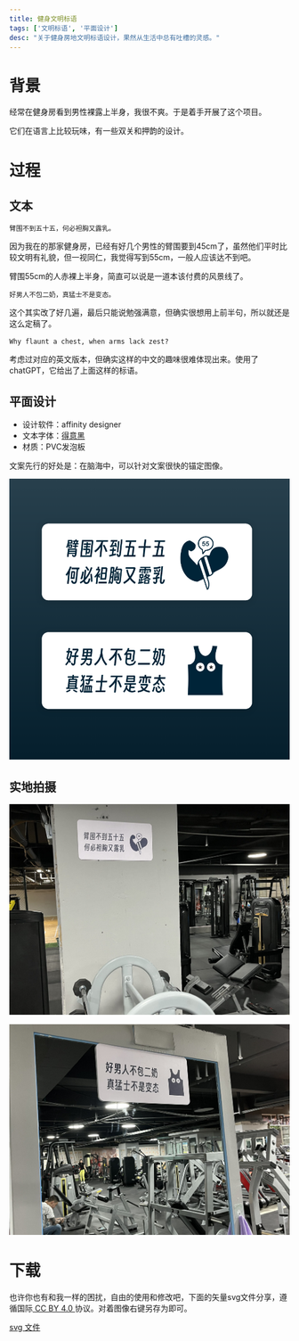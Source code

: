 ```yaml
---
title: 健身文明标语
tags: ['文明标语', '平面设计']
desc: "关于健身房地文明标语设计，果然从生活中总有吐槽的灵感。"
---
```


# 背景

经常在健身房看到男性裸露上半身，我很不爽。于是着手开展了这个项目。

它们在语言上比较玩味，有一些双关和押韵的设计。

# 过程

## 文本

```
臂围不到五十五，何必袒胸又露乳。
```

因为我在的那家健身房，已经有好几个男性的臂围要到45cm了，虽然他们平时比较文明有礼貌，但一视同仁，我觉得写到55cm，一般人应该达不到吧。

臂围55cm的人赤裸上半身，简直可以说是一道本该付费的风景线了。

```
好男人不包二奶，真猛士不是变态。
```

这个其实改了好几遍，最后只能说勉强满意，但确实很想用上前半句，所以就还是这么定稿了。

```
Why flaunt a chest, when arms lack zest?
```

考虑过对应的英文版本，但确实这样的中文的趣味很难体现出来。使用了chatGPT，它给出了上面这样的标语。

## 平面设计

- 设计软件：affinity designer
- 文本字体：[得意黑](https://github.com/atelier-anchor/smiley-sans) 
- 材质：PVC发泡板 

文案先行的好处是：在脑海中，可以针对文案很快的锚定图像。

![](./pic/003.png)

## 实地拍摄

![](./pic/001.jpg)

![](./pic/002.jpg)

# 下载

也许你也有和我一样的困扰，自由的使用和修改吧，下面的矢量svg文件分享，遵循国际[ CC BY 4.0 ](https://creativecommons.org/licenses/by/4.0/) 协议。对着图像右键另存为即可。

[svg 文件](https://raw.githubusercontent.com/libregd/libregd.github.io/main/resources/gym-slogans-by-libregd.svg)  

